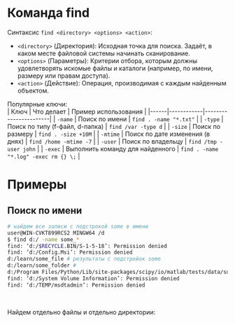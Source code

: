 # Команда find
Синтаксис `find <directory> <options> <action>`:   
- `<directory>` (Директория): Исходная точка для поиска. Задаёт, в каком месте файловой системы начинать сканирование.  
- `<options>` (Параметры): Критерии отбора, которым должны удовлетворять искомые файлы и каталоги (например, по имени, размеру или правам доступа).    
- `<action>` (Действие): Операция, производимая с каждым найденным объектом. 

Популярные ключи:  
| Ключ | Что делает | Пример использования |
|------|------------|-----------------------|
| `-name` | Поиск по имени | `find . -name "*.txt"` |
| `-type` | Поиск по типу (f-файл, d-папка) | `find /var -type d` |
| `-size` | Поиск по размеру | `find . -size +10M` |
| `-mtime` | Поиск по дате изменения (в днях) | `find /home -mtime -7` |
| `-user` | Поиск по владельцу | `find /tmp -user john` |
| `-exec` | Выполнить команду для найденного | `find . -name "*.log" -exec rm {} \;` |

# Примеры

## Поиск по имени
```sh
# найдем все записи с подстрокой some в имени
user@WIN-CVKT899RCS2 MINGW64 /d
$ find d:/ -name some_*
find: ‘d:/$RECYCLE.BIN/S-1-5-18’: Permission denied
find: ‘d:/Config.Msi’: Permission denied
d:/learn/some_file # результаты с подстройок some
d:/learn/some_folder # 
d:/Program Files/Python/Lib/site-packages/scipy/io/matlab/tests/data/some_functions.mat
find: ‘d:/System Volume Information’: Permission denied
find: ‘d:/TEMP/msdtadmin’: Permission denied
```

<br>

Найдем отдельно файлы и отдельно директории:
```bash

```
